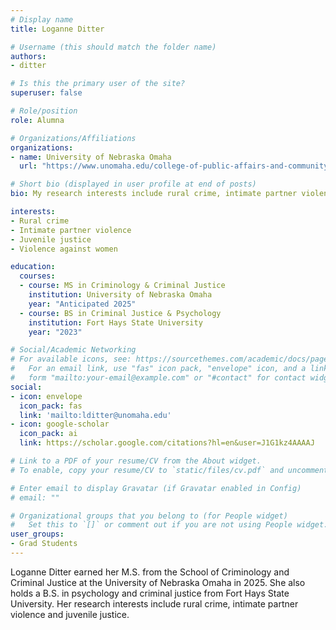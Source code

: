 ```yaml
---
# Display name
title: Loganne Ditter

# Username (this should match the folder name)
authors:
- ditter

# Is this the primary user of the site?
superuser: false

# Role/position
role: Alumna

# Organizations/Affiliations
organizations:
- name: University of Nebraska Omaha
  url: "https://www.unomaha.edu/college-of-public-affairs-and-community-service/criminology-and-criminal-justice/about-us/funded-graduate-students.php#Masters%20Students%20(funded%20on%20graduate%20assistantships)-main"

# Short bio (displayed in user profile at end of posts)
bio: My research interests include rural crime, intimate partner violence and juvenile justice.

interests:
- Rural crime
- Intimate partner violence
- Juvenile justice
- Violence against women

education:
  courses:
  - course: MS in Criminology & Criminal Justice
    institution: University of Nebraska Omaha
    year: "Anticipated 2025"
  - course: BS in Criminal Justice & Psychology
    institution: Fort Hays State University
    year: "2023"

# Social/Academic Networking
# For available icons, see: https://sourcethemes.com/academic/docs/page-builder/#icons
#   For an email link, use "fas" icon pack, "envelope" icon, and a link in the
#   form "mailto:your-email@example.com" or "#contact" for contact widget.
social:
- icon: envelope
  icon_pack: fas
  link: 'mailto:lditter@unomaha.edu'
- icon: google-scholar
  icon_pack: ai
  link: https://scholar.google.com/citations?hl=en&user=J1G1kz4AAAAJ

# Link to a PDF of your resume/CV from the About widget.
# To enable, copy your resume/CV to `static/files/cv.pdf` and uncomment the lines below.

# Enter email to display Gravatar (if Gravatar enabled in Config)
# email: ""

# Organizational groups that you belong to (for People widget)
#   Set this to `[]` or comment out if you are not using People widget.
user_groups:
- Grad Students
---
```


Loganne Ditter earned her M.S. from the School of Criminology and Criminal Justice at the University of Nebraska Omaha in 2025. She also holds a B.S. in psychology and criminal justice from Fort Hays State University. Her research interests include rural crime, intimate partner violence and juvenile justice. 
